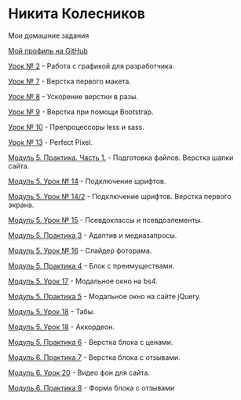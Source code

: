 

# Никита Колесников

Мои домашние задания

[Мой профиль на GitHub](https://github.com/Neecsman)

[Урок № 2](https://github.com/Neecsman/neecsman.github.io/tree/master/Lesson_2) - Работа с графикой для разработчика.

[Урок № 7](https://neecsman.github.io/Lesson_7/src/) - Верстка первого макета. 

[Урок № 8](https://neecsman.github.io/Lesson_8/src/) - Ускорение верстки в разы. 

[Урок № 9](https://neecsman.github.io/Lesson_9/src/) - Верстка при помощи Bootstrap. 

[Урок № 10](https://github.com/Neecsman/neecsman.github.io/tree/master/Lesson_10/src) - Препроцессоры less и sass. 

[Урок № 13](https://neecsman.github.io/Lesson-13/src) - Perfect Pixel. 

[Модуль 5. Практика. Часть 1.](https://neecsman.github.io/Lesson_5:1) - Подготовка файлов. Верстка шапки сайта.

[Модуль 5. Урок № 14](https://neecsman.github.io/Lesson_5:1:14/src) - Подключение шрифтов.

[Модуль 5. Урок № 14/2](https://neecsman.github.io/Lesson_5:1/src) - Подключение шрифтов. Верстка первого экрана.

[Модуль 5. Урок № 15](https://neecsman.github.io/Lesson_5:15/) - Псевдоклассы и псевдоэлементы.

[Модуль 5. Практика 3](https://neecsman.github.io/Lesson_5:1/src/) - Адаптив и медиазапросы.

[Модуль 5. Урок № 16](https://neecsman.github.io/lesson_5:16/src/) - Слайдер фоторама.

[Модуль 5. Практика 4](https://neecsman.github.io/Lesson_5:1/src/) - Блок с преимуществами.

[Модуль 5. Урок 17](https://neecsman.github.io/Lesson%205:17/) - Модальное окно на bs4.

[Модуль 5. Практика 5](https://neecsman.github.io/Lesson_5:1/src/) - Модальное окно на сайте jQuery.

[Модуль 5. Урок 18](https://neecsman.github.io/Lesson-5:18/tabs/src/) - Табы.

[Модуль 5. Урок 18](https://neecsman.github.io/Lesson-5:18/accordion/src/) - Аккордеон.

[Модуль 5. Практика 6](https://neecsman.github.io/Lesson_5:1(price)/src/) - Верстка блока с ценами.

[Модуль 6. Практика 7](https://neecsman.github.io/Lesson_5:1(feedback)/src/) - Верстка блока с отзывами.

[Модуль 6. Урок 20](https://neecsman.github.io/Lesson_5:20(video)/src/) - Видео фон для сайта.

[Модуль 6. Практика 8](https://neecsman.github.io/Lesson_5:1(feedback-form)/src/) - Форма блока с отзывами
